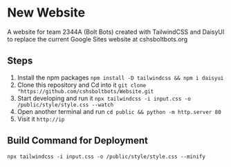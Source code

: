 # New Website
A website for team 2344A (Bolt Bots) created with TailwindCSS and DaisyUI to replace the current Google Sites website at cshsboltbots.org
## Steps
1. Install the npm packages
```npm install -D tailwindcss && npm i daisyui```
2. Clone this repository and Cd into it
```git clone "https://github.com/cshsboltbots/Website.git```
3. Start developing and run it
```npx tailwindcss -i input.css -o /public/style/style.css --watch```
4. Open another terminal and run
```cd public && python -m http.server 80```
5. Visit it
```http://ip```


## Build Command for Deployment
```npx tailwindcss -i input.css -o /public/style/style.css --minify```
